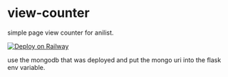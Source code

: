 # view-counter
simple page view counter for anilist.

[![Deploy on Railway](https://railway.app/button.svg)](https://railway.app/new/template/M5Bht5?referralCode=GZVqIK)

use the mongodb that was deployed and put the mongo uri into the flask env variable.
